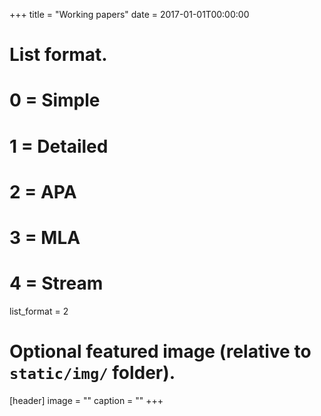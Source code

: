 +++
title = "Working papers"
date = 2017-01-01T00:00:00

# List format.
#   0 = Simple
#   1 = Detailed
#   2 = APA
#   3 = MLA
#   4 = Stream
list_format = 2

# Optional featured image (relative to `static/img/` folder).
[header]
image = ""
caption = ""
+++
